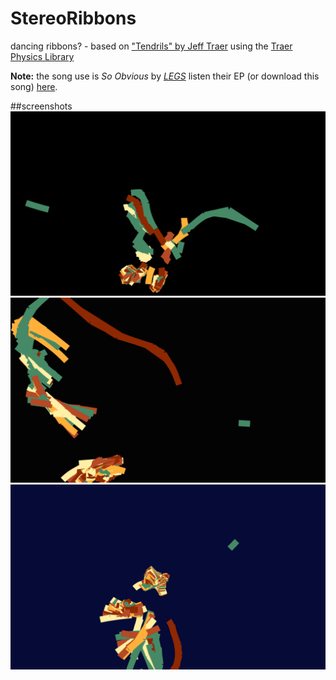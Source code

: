 # StereoRibbons
dancing ribbons? - based on ["Tendrils" by Jeff Traer](http://murderandcreate.com/physics/tendrils/index.html) using the [Traer Physics Library](http://murderandcreate.com/physics/)

__Note:__ the song use is  _So Obvious_ by [_LEGS_](http://www.feellegs.com/) listen their EP (or download this song) [here](https://soundcloud.com/feellegs/sets/legs-ep-c-2013).

##screenshots
![screenshot-1](https://raw.githubusercontent.com/alejandrogarciasalas/StereoRibbons/master/screenshots/screenshot-1.png)
![screenshot-2](https://raw.githubusercontent.com/alejandrogarciasalas/StereoRibbons/master/screenshots/screenshot-2.png)
![screenshot-3](https://raw.githubusercontent.com/alejandrogarciasalas/StereoRibbons/master/screenshots/screenshot-3.png)
